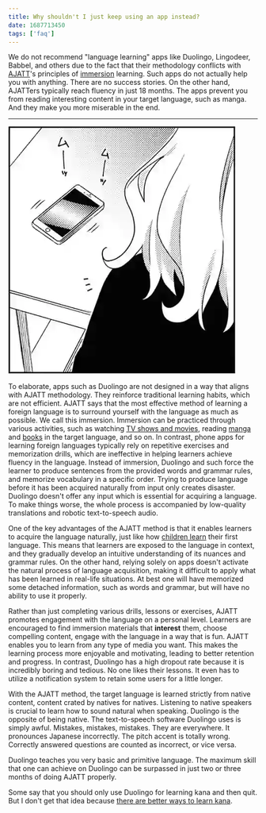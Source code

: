 ```yaml
---
title: Why shouldn't I just keep using an app instead?
date: 1687713450
tags: ['faq']
---
```


We do not recommend "language learning" apps like Duolingo, Lingodeer, Babbel,
and others due to the fact that their methodology conflicts with [AJATT](whats-ajatt.html)'s
principles of [immersion](whats-immersion.html) learning.
Such apps do not actually help you with anything.
There are no success stories.
On the other hand, AJATTers typically reach fluency in just 18 months.
The apps prevent you from reading interesting content in your target language, such as manga.
And they make you more miserable in the end.

****

<img src="img/phone-ring.webp" float="right">

To elaborate,
apps such as Duolingo are not designed in a way that aligns with AJATT methodology.
They reinforce traditional learning habits, which are not efficient.
AJATT says that the most effective method of learning a foreign language
is to surround yourself with the language as much as possible.
We call this immersion.
Immersion can be practiced through various activities,
such as watching [TV shows and movies](mining-from-movies-and-tv-shows.html),
reading [manga](mining-from-manga.html) and [books](reading-books.html) in the target language,
and so on.
In contrast,
phone apps for learning foreign languages typically rely on
repetitive exercises and memorization drills,
which are ineffective in helping learners achieve fluency in the language.
Instead of immersion,
Duolingo and such force the learner to produce sentences from the provided words and grammar rules,
and memorize vocabulary in a specific order.
Trying to produce language before it has been acquired naturally from input only creates disaster.
Duolingo doesn't offer any input which is essential for acquiring a language.
To make things worse,
the whole process is accompanied by low-quality translations and robotic text-to-speech audio.

One of the key advantages of the AJATT method is that it enables learners to acquire
the language naturally,
just like how [children learn](im-not-a-kid-anymore-am-i-too-old-to-learn-a-language.html) their first language.
This means that learners are exposed to the language in context,
and they gradually develop an intuitive understanding of its nuances and grammar rules.
On the other hand,
relying solely on apps
doesn't activate the natural process of language acquisition,
making it difficult to apply what has been learned in real-life situations.
At best one will have memorized some detached information,
such as words and grammar,
but will have no ability to use it properly.

Rather than just completing various drills, lessons or exercises,
AJATT promotes engagement with the language on a personal level.
Learners are encouraged to find immersion materials that **interest** them,
choose compelling content,
engage with the language in a way that is fun.
AJATT enables you to learn from any type of media you want.
This makes the learning process more enjoyable and motivating,
leading to better retention and progress.
In contrast,
Duolingo has a high dropout rate because it is incredibly boring and tedious.
No one likes their lessons.
It even has to utilize a notification system to retain some users for a little longer.

With the AJATT method, the target language is learned strictly from native content,
content crated by natives for natives.
Listening to native speakers is crucial to learn how to sound natural when speaking.
Duolingo is the opposite of being native.
The text-to-speech software Duolingo uses is simply awful.
Mistakes, mistakes, mistakes.
They are everywhere.
It pronounces Japanese incorrectly.
The pitch accent is totally wrong.
Correctly answered questions are counted as incorrect,
or vice versa.

Duolingo teaches you very basic and primitive language.
The maximum skill that one can achieve on Duolingo
can be surpassed in just two or three months of doing AJATT properly.

Some say that you should only use Duolingo for learning kana and then quit.
But I don't get that idea because
[there are better ways to learn kana](learning-kana-in-two-days.html).
